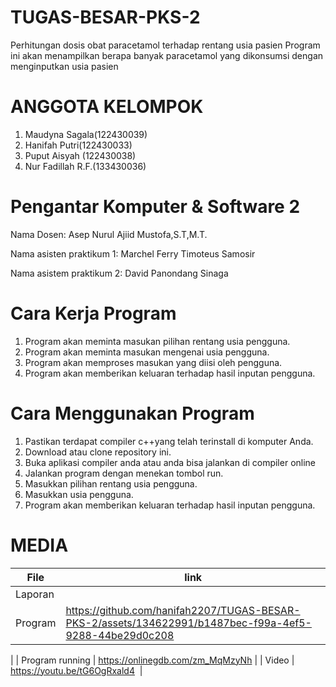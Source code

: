# TUGAS-BESAR-PKS-2
Perhitungan dosis obat paracetamol terhadap rentang usia pasien
Program ini akan menampilkan berapa banyak paracetamol yang dikonsumsi dengan menginputkan usia pasien


# ANGGOTA KELOMPOK
1. Maudyna Sagala(122430039)
2. Hanifah Putri(122430033)
3. Puput Aisyah (122430038)
4. Nur Fadillah R.F.(133430036)


# Pengantar Komputer & Software 2
Nama Dosen: Asep Nurul Ajiid Mustofa,S.T,M.T.

Nama asisten praktikum 1: Marchel Ferry Timoteus Samosir

Nama asistem praktikum 2: David Panondang Sinaga


# Cara Kerja Program
1. Program akan meminta masukan pilihan rentang usia pengguna.
2. Program akan meminta masukan mengenai usia pengguna.
3. Program akan memproses masukan yang diisi oleh pengguna.
4. Program akan memberikan keluaran terhadap hasil inputan pengguna.


# Cara Menggunakan Program
1. Pastikan terdapat compiler c++yang telah terinstall di komputer Anda.
2. Download atau clone repository ini.
3. Buka aplikasi compiler anda atau anda bisa jalankan di compiler online
4. Jalankan program dengan menekan tombol run.
5. Masukkan pilihan rentang usia pengguna.
6. Masukkan usia pengguna.
7. Program akan memberikan keluaran terhadap hasil inputan pengguna.

# MEDIA

| File |      link     |
| ------ | ------ |
| Laporan |  |
| Program | https://github.com/hanifah2207/TUGAS-BESAR-PKS-2/assets/134622991/b1487bec-f99a-4ef5-9288-44be29d0c208
 |
| Program running | https://onlinegdb.com/zm_MqMzyNh |
| Video | https://youtu.be/tG6OgRxald4  |


